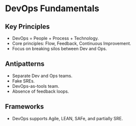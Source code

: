 # DevOps Fundamentals

## Key Principles

- DevOps = People + Process + Technology.
- Core principles: Flow, Feedback, Continuous Improvement.
- Focus on breaking silos between Dev and Ops.

## Antipatterns

- Separate Dev and Ops teams.
- Fake SREs.
- DevOps-as-tools team.
- Absence of feedback loops.

## Frameworks

- DevOps supports Agile, LEAN, SAFe, and partially SRE.
